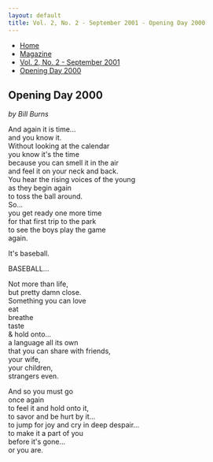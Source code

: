 ```yaml
---
layout: default
title: Vol. 2, No. 2 - September 2001 - Opening Day 2000
---
```

<nav class="breadcrumb" aria-label="breadcrumbs">
  <ul>
    <li><a href="{{ site.url }}{{ site.baseurl }}/index.html">Home</a></li>
    <li><a href="../magazine-home.html">Magazine</a></li>
    <li><a href="bi_vol_2_no_2_home.html">Vol. 2, No. 2 - September 2001</a></li>
    <li class="is-active"><a href="#" aria-current="page">Opening Day 2000</a></li>
  </ul>
</nav>

<section class="storycontent">
  <h1>Opening Day 2000</h1>
  <p><em>by Bill Burns</em></p>

  <p>
    And again it is time...<br />
    and you know it.<br />
    Without looking at the calendar<br />
    you know it's the time<br />
    because you can smell it in the air<br />
    and feel it on your neck and back.<br />
    You hear the rising voices of the young<br />
    as they begin again<br />
    to toss the ball around.<br />
    So...<br />
    you get ready one more time<br />
    for that first trip to the park<br />
    to see the boys play the game<br />
    again.
  </p>

  <p>
    It's baseball.
  </p>

  <p>
    BASEBALL...
  </p>

  <p>
    Not more than life,<br />
    but pretty damn close.<br />
    Something you can love<br />
    eat<br />
    breathe<br />
    taste<br />
    & hold onto...<br />
    a language all its own<br />
    that you can share with friends,<br />
    your wife,<br />
    your children,<br />
    strangers even.
  </p>

  <p>
    And so you must go<br />
    once again<br />
    to feel it and hold onto it,<br />
    to savor and be hurt by it...<br />
    to jump for joy and cry in deep despair...<br />
    to make it a part of you<br />
    before it's gone...<br />
    or you are.
  </p>

</section>
